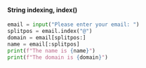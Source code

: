#### String indexing, index()
```python
email = input("Please enter your email: ")
splitpos = email.index("@")
domain = email[splitpos:]
name = email[:splitpos]
print(f"The name is {name}")
print(f"The domain is {domain}")
```